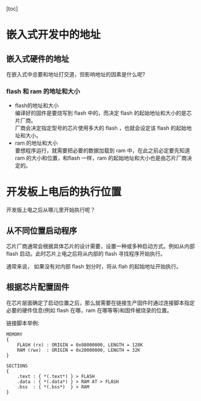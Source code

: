 [toc]
# 嵌入式开发中的地址
## 嵌入式硬件的地址
在嵌入式中总要和地址打交道，但影响地址的因素是什么呢?

### flash 和 ram 的地址和大小
* flash的地址和大小  
编译好的固件是要烧写到 flash 中的，而决定 flash 的起始地址和大小的是芯片厂商。  
厂商会决定指定型号的芯片使用多大的 flash ，也就会设定该 flash 的起始地址和大小。
* ram 的地址和大小  
要想程序运行，就需要把必要的数据加载到 ram 中，在此之前必定要先知道 ram 的大小和位置，和flash 一样，ram 的起始地址和大小也是由芯片厂商决定的。
# 开发板上电后的执行位置
开发版上电之后从哪儿里开始执行呢？
## 从不同位置启动程序
芯片厂商通常会根据具体芯片的设计需要，设置一种或多种启动方式。例如从内部 flash 启动。此时芯片上电之后将从内部的 flash 寻找程序开始执行。

通常来说， 如果没有对内部 flash 划分时，将从 flah 的起始地址开始执行。
## 根据芯片配置固件
在芯片层面确定了启动位置之后，那么就需要在链接生产固件时通过连接脚本指定必要的硬件信息(例如 flash 在哪，ram 在哪等等)和固件被烧录的位置。

链接脚本举例:
```
MEMORY
{
    FLASH (rx) : ORIGIN = 0x08000000, LENGTH = 128K
    RAM (rwx)  : ORIGIN = 0x20000000, LENGTH = 32K
}

SECTIONS
{
    .text : { *(.text*) } > FLASH
    .data : { *(.data*) } > RAM AT > FLASH
    .bss  : { *(.bss*)  } > RAM
}
```
